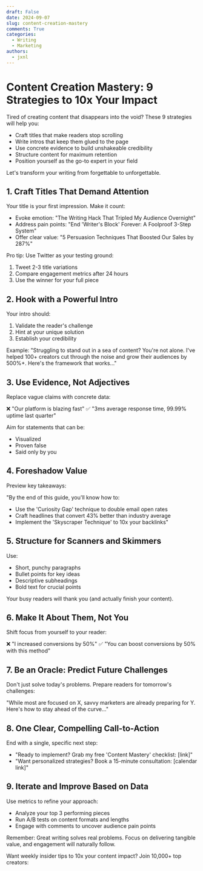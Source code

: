 ```yaml
---
draft: False
date: 2024-09-07
slug: content-creation-mastery
comments: True
categories:
  - Writing
  - Marketing
authors:
  - jxnl
---
```


# Content Creation Mastery: 9 Strategies to 10x Your Impact

Tired of creating content that disappears into the void? These 9 strategies will help you:

- Craft titles that make readers stop scrolling
- Write intros that keep them glued to the page
- Use concrete evidence to build unshakeable credibility
- Structure content for maximum retention
- Position yourself as the go-to expert in your field

Let's transform your writing from forgettable to unforgettable.

## 1. Craft Titles That Demand Attention

Your title is your first impression. Make it count:

- Evoke emotion: "The Writing Hack That Tripled My Audience Overnight"
- Address pain points: "End 'Writer's Block' Forever: A Foolproof 3-Step System"
- Offer clear value: "5 Persuasion Techniques That Boosted Our Sales by 287%"

Pro tip: Use Twitter as your testing ground:
1. Tweet 2-3 title variations
2. Compare engagement metrics after 24 hours
3. Use the winner for your full piece

## 2. Hook with a Powerful Intro

Your intro should:
1. Validate the reader's challenge
2. Hint at your unique solution
3. Establish your credibility

Example:
"Struggling to stand out in a sea of content? You're not alone. I've helped 100+ creators cut through the noise and grow their audiences by 500%+. Here's the framework that works..."

## 3. Use Evidence, Not Adjectives

Replace vague claims with concrete data:

❌ "Our platform is blazing fast"
✅ "3ms average response time, 99.99% uptime last quarter"

Aim for statements that can be:
- Visualized
- Proven false
- Said only by you

## 4. Foreshadow Value

Preview key takeaways:

"By the end of this guide, you'll know how to:
- Use the 'Curiosity Gap' technique to double email open rates
- Craft headlines that convert 43% better than industry average
- Implement the 'Skyscraper Technique' to 10x your backlinks"

## 5. Structure for Scanners and Skimmers

Use:
- Short, punchy paragraphs
- Bullet points for key ideas
- Descriptive subheadings
- Bold text for crucial points

Your busy readers will thank you (and actually finish your content).

## 6. Make It About Them, Not You

Shift focus from yourself to your reader:

❌ "I increased conversions by 50%"
✅ "You can boost conversions by 50% with this method"

## 7. Be an Oracle: Predict Future Challenges

Don't just solve today's problems. Prepare readers for tomorrow's challenges:

"While most are focused on X, savvy marketers are already preparing for Y. Here's how to stay ahead of the curve..."

## 8. One Clear, Compelling Call-to-Action

End with a single, specific next step:
- "Ready to implement? Grab my free 'Content Mastery' checklist: [link]"
- "Want personalized strategies? Book a 15-minute consultation: [calendar link]"

## 9. Iterate and Improve Based on Data

Use metrics to refine your approach:
- Analyze your top 3 performing pieces
- Run A/B tests on content formats and lengths
- Engage with comments to uncover audience pain points

Remember: Great writing solves real problems. Focus on delivering tangible value, and engagement will naturally follow.

Want weekly insider tips to 10x your content impact? Join 10,000+ top creators:

<script async data-uid="fe6b71773e" src="https://fivesixseven.ck.page/fe6b71773e/index.js"></script>